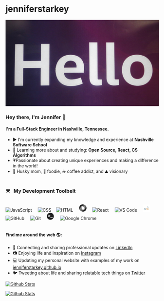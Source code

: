 # jenniferstarkey

![Do what is great](/Img/helloImg.jpg)
### Hey there, I'm Jennifer 👋
#### I'm a Full-Stack Engineer in Nashville, Tennessee.

- ▶ I'm currently expanding my knowledge and experience at **Nashville Software School** 
- 🌱 Learning more about and studying: **Open Source, React, CS Algorithms**
- 💗Passionate about creating unique experiences and making a difference in the world!
- 🐺 Husky mom, 🍲 foodie, ☕ coffee addict, and ⛰ visionary
<br></br>
### ⚒&nbsp;&nbsp;&nbsp;My Development Toolbelt
<br><img alt="JavaScript" title="JavaScript" src="https://user-images.githubusercontent.com/1680157/87443764-4af82c80-c5cc-11ea-82c2-c368ee12cf6d.png" height="24">&nbsp;&nbsp;&nbsp;&nbsp;
<img alt="CSS" title="CSS" src="https://user-images.githubusercontent.com/1680157/87443759-4a5f9600-c5cc-11ea-8ae0-715433c1f781.png" height="24">&nbsp;&nbsp;&nbsp;&nbsp;<img alt="HTML" title="HTML" src="https://user-images.githubusercontent.com/1680157/87443762-4af82c80-c5cc-11ea-85cf-57be0e83c169.png" height="24">&nbsp;&nbsp;&nbsp;&nbsp;
<img alt="Json" title="Json" src="https://raw.githubusercontent.com/github/explore/80688e429a7d4ef2fca1e82350fe8e3517d3494d/topics/json/json.png" height="24">&nbsp;&nbsp;&nbsp;&nbsp;
<img alt="React" title="React" src="https://img.icons8.com/color/240/000000/react-native.png" height="24">&nbsp;&nbsp;&nbsp;&nbsp;
<img alt="VS Code" title="VS Code" src="https://user-images.githubusercontent.com/1680157/87443751-492e6900-c5cc-11ea-9854-f82d4d921133.png" height="24">&nbsp;&nbsp;&nbsp;&nbsp;
<img alt="MySQL" title="MySQL" src="https://raw.githubusercontent.com/github/explore/80688e429a7d4ef2fca1e82350fe8e3517d3494d/topics/mysql/mysql.png" height="24">&nbsp;&nbsp;&nbsp;&nbsp;
<img alt="GitHub" title="GitHub" src="https://img.icons8.com/ios-glyphs/240/000000/github.png" height="24">&nbsp;&nbsp;&nbsp;&nbsp;
<img alt="Git" title="Git" src="https://user-images.githubusercontent.com/1680157/87443755-49c6ff80-c5cc-11ea-954a-579f7c72873a.png" height="24">&nbsp;&nbsp;&nbsp;&nbsp;
<img alt="Terminal" title="Terminal" src="https://raw.githubusercontent.com/github/explore/80688e429a7d4ef2fca1e82350fe8e3517d3494d/topics/terminal/terminal.png" height="24">&nbsp;&nbsp;&nbsp;&nbsp;
<img alt="Google Chrome" title="Google Chrome" src="https://user-images.githubusercontent.com/1680157/87443745-47fd3c00-c5cc-11ea-878f-44f34572775e.png" height="24"><br><br>

<!-- <img alt="TypeScript" title="TypeScript" src="https://user-images.githubusercontent.com/1680157/87443766-4af82c80-c5cc-11ea-8a13-a651f150fa99.png" height="24">&nbsp;&nbsp;&nbsp;&nbsp;
<img alt="Flutter" title="Flutter" src="https://user-images.githubusercontent.com/1680157/87443756-49c6ff80-c5cc-11ea-9052-ecd76bb5ce81.png" height="24">&nbsp;&nbsp;&nbsp;&nbsp;
<img alt=" title=" title="Node.js" src="https://user-images.githubusercontent.com/1680157/87443758-4a5f9600-c5cc-11ea-8f63-92e126a1145b.png" height="24">&nbsp;&nbsp;&nbsp;&nbsp;
 -->

#### Find me around the web 🌎:
- 💼 Connecting and sharing professional updates on <a href="https://www.linkedin.com/in/starkeyjennifer/">LinkedIn</a>
- 📷 Enjoying life and inspiration on <a href="https://www.instagram.com/jenniferstarkey/?hl=en">Instagram</a>
- 💻 Updating my personal website with examples of my work on <a href="https://jenniferstarkey.github.io/">jenniferstarkey.github.io</a>
- 🐦 Tweeting about life and sharing relatable tech things on <a href="https://twitter.com/jenn_starkey">Twitter</a>

<a href="https://github-readme-stats.vercel.app/api?username=jenniferstarkey&layout=compact&theme=synthwave&show_icons=true&hide_border=true"><img self-align="center" alt="Github Stats" src="https://github-readme-stats.vercel.app/api?username=jenniferstarkey&layout=compact&theme=synthwave&show_icons=true&hide_border=true" /> </a>

<a href="https://github-readme-stats.vercel.app/api/top-langs/?username=jenniferstarkey&layout=compact&theme=synthwave"><img self-align="center" alt="Github Stats" src="https://github-readme-stats.vercel.app/api/top-langs/?username=jenniferstarkey&layout=compact&theme=synthwave" /> </a>
